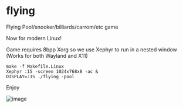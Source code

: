 # flying
Flying Pool/snooker/billiards/carrom/etc game

Now for modern Linux!

Game requires 8bpp Xorg so we use Xephyr to run in a nested window (Works for both Wayland and X11)

```
make -f Makefile.Linux
Xephyr :15 -screen 1024x768x8 -ac &
DISPLAY=:15 ./flying -pool
```

Enjoy

![image](https://github.com/user-attachments/assets/71875c90-11a4-4b69-9609-ee2023982e79)

